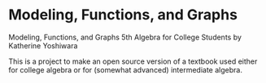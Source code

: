 # Modeling, Functions, and Graphs
Modeling, Functions, and Graphs 5th 
Algebra for College Students
by
Katherine Yoshiwara

This is a project to make an open source version of a textbook used either for college algebra or for (somewhat advanced) intermediate algebra.
